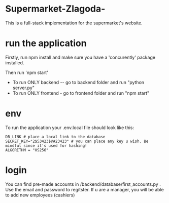 # Supermarket-Zlagoda-
This is a full-stack implementation for the supermarket's website. 

# run the application
<p>Firstly, run npm install and make sure you have a 'concurently' package installed.</p>
<p>Then run 'npm start'</p>
<ul>
  <li>To run ONLY backend -- go to backend folder and run "python server.py"</li>
  <li>To run ONLY frontend - go to frontend folder and run "npm start" </li>
</ul>

# env
To run the application your .env.local file should look like this:

```
DB_LINK # place a local link to the database
SECRET_KEY="2$53423$@#23423" # you can place any key u wish. Be mindful since it's used for hashing!
ALGORITHM = "HS256"
```
# login 
You can find pre-made accounts in /backend/database/first_accounts.py . Use the email and password to regitster.
If u are a manager, you will be able to add new employees (cashiers)
